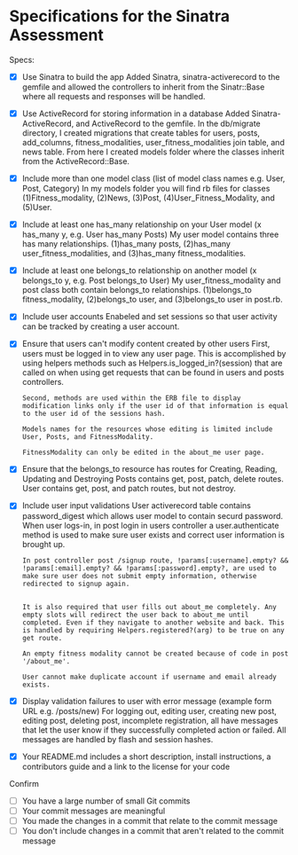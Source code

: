 # Specifications for the Sinatra Assessment

Specs:
- [x] Use Sinatra to build the app
      Added Sinatra, sinatra-activerecord to the gemfile and allowed the controllers to inherit from the Sinatr::Base where all requests and responses will be handled.

- [x] Use ActiveRecord for storing information in a database
      Added Sinatra-ActiveRecord, and ActiveRecord to the gemfile. In the db/migrate directory, I created migrations that create tables
      for users, posts, add_columns, fitness_modalities, user_fitness_modalities join table, and news table. From here I created models folder where the classes inherit from the ActiveRecord::Base.

- [x] Include more than one model class (list of model class names e.g. User, Post, Category)
      In my models folder you will find rb files for classes (1)Fitness_modality, (2)News, (3)Post, (4)User_Fitness_Modality, and (5)User.

- [x] Include at least one has_many relationship on your User model (x has_many y, e.g. User has_many Posts)
      My user model contains three has many relationships. (1)has_many posts, (2)has_many user_fitness_modalities, and (3)has_many fitness_modalities.

- [x] Include at least one belongs_to relationship on another model (x belongs_to y, e.g. Post belongs_to User)
      My user_fitness_modality and post class both contain belongs_to relationships. (1)belongs_to fitness_modality, (2)belongs_to user, and (3)belongs_to user in post.rb.

- [x] Include user accounts
      Enabeled and set sessions so that user activity can be tracked by creating a user account.

- [x] Ensure that users can't modify content created by other users
      First, users must be logged in to view any user page. This is accomplished by using helpers methods such as Helpers.is_logged_in?(session) that are called on when using get requests that can be found in users and posts controllers.

      Second, methods are used within the ERB file to display modification links only if the user id of that information is equal to the user id of the sessions hash.

      Models names for the resources whose editing is limited include User, Posts, and FitnessModality.

      FitnessModality can only be edited in the about_me user page.

- [X] Ensure that the belongs_to resource has routes for Creating, Reading, Updating and Destroying
      Posts contains get, post, patch, delete routes. User contains get, post, and patch routes, but not destroy.

- [X] Include user input validations
      User activerecord table contains password_digest which allows user model to contain securd password. When user logs-in, in post login in users controller a user.authenticate method is used to make sure user exists and correct user information is brought up.

      In post controller post /signup route, !params[:username].empty? && !params[:email].empty? && !params[:password].empty?, are used to make sure user does not submit empty information, otherwise redirected to signup again.


      It is also required that user fills out about_me completely. Any empty slots will redirect the user back to about_me until completed. Even if they navigate to another website and back. This is handled by requiring Helpers.registered?(arg) to be true on any get route.

      An empty fitness modality cannot be created because of code in post '/about_me'.

      User cannot make duplicate account if username and email already exists.

- [x] Display validation failures to user with error message (example form URL e.g. /posts/new)
      For logging out, editing user, creating new post, editing post, deleting post, incomplete registration, all have messages that let the user know if they successfully completed action or failed. All messages are handled by flash and session hashes.

- [x] Your README.md includes a short description, install instructions, a contributors guide and a link to the license for your code
      

Confirm
- [ ] You have a large number of small Git commits
- [ ] Your commit messages are meaningful
- [ ] You made the changes in a commit that relate to the commit message
- [ ] You don't include changes in a commit that aren't related to the commit message
